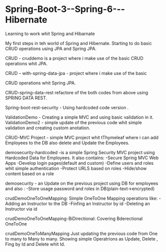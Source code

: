 # Spring-Boot-3--Spring-6---Hibernate
 Learning to work whit Spring and Hibarnate

My first steps in teh world of Spring and Hibernate.
Starting to do basic CRUD operations using JPA and Spring JPA.

CRUD - cruddemo is a project where i make use of the basic CRUD operations whit JPA.

CRUD – with-spring-data-jpa - project where i make use of the basic 

CRUD operations whit Spring JPA.

CRUD-spring-data-rest refactore of the both codes from above using SPRING DATA REST.

Spring-boot-rest-security - Using hardcoded code version .

ValidationDemo - Creating a simple MVC and using basic validation in it.
ValidationDemo2 - simple update of the previous code whit simple validation and creating custom anotation.

CRUD-MVC Project - simple MVC project whit tThymeleaf where i can add Employees to the DB also delete and Update the Employees.

demosecurity-hardcoded  -is a simple Spring Security MVC project using Hardcoded Data for Employees.
It also contains:
-Secure Spring MVC Web Apps
-Develop login pages(default and custom)
-Define users and roles whit simple authentication
-Protect URLS based on roles
-Hide/show content based on a role

demosecurity - an Update on the previous project using DB for employees and also :
-Store usage password and roles in DB(plain-text->encrypted)

crudDemoOneToOneMapping:
Simple OneToOne Mapping operations like:
-Adding an Instructor to the DB
-Finfing an Instructor by id
-Deleting an Instructor via id

crudDemoOneToOneMapping-BiDirectional:
Covering Bderectional OneToOne

crudDemoOneToManyMapping
Just updating the previous code from One to many to Many to many.
Showing simple Operatrions as Update, Delete , Fing by Id and Delete whit Id.



